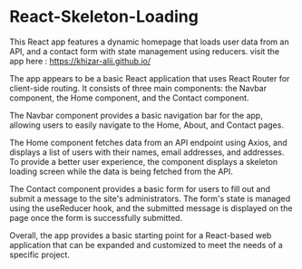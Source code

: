 # React-Skeleton-Loading
This React app features a dynamic homepage that loads user data from an API, and a contact form with state management using reducers.
visit the app here : https://khizar-alii.github.io/

The app appears to be a basic React application that uses React Router for client-side routing. It consists of three main components: the Navbar component, the Home component, and the Contact component. 

The Navbar component provides a basic navigation bar for the app, allowing users to easily navigate to the Home, About, and Contact pages. 

The Home component fetches data from an API endpoint using Axios, and displays a list of users with their names, email addresses, and addresses. To provide a better user experience, the component displays a skeleton loading screen while the data is being fetched from the API. 

The Contact component provides a basic form for users to fill out and submit a message to the site's administrators. The form's state is managed using the useReducer hook, and the submitted message is displayed on the page once the form is successfully submitted.

Overall, the app provides a basic starting point for a React-based web application that can be expanded and customized to meet the needs of a specific project.
